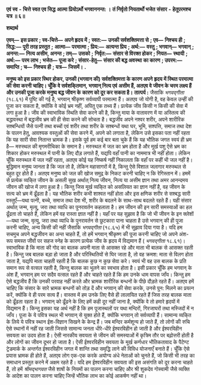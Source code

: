  **एवं स्व** **-** **चित्ते स्वत एव सिद्ध** **आत्मा प्रियोऽर्थो भगवाननन्त: ।** **तं निर्वृतो नियतार्थो भजेत** **संसार** **-** **हेतूपरमश्च यत्र ॥ ६॥** 

**शब्दार्थ** 

**एवम्—** **इस प्रकार** **; स्व-चित्ते—** **अपने हृदय में** **; स्वत:—** **उनकी सर्वशक्तिमत्ता से** **; एव—** **निश्चय ही** **; सिद्ध:—** **पूरी तरह प्रस्तुत** **;** **आत्मा—** **परमात्मा** **; प्रिय:—** **अत्यन्त प्रिय** **; अर्थ:—** **वस्तु** **; भगवान्—** **भगवान्** **; अनन्त:—** **नित्य असीम, अनन्त** **; तम्—** **उसको** **;** **निर्वृत:—** **संसार से विरक्त होकर** **; नियत—** **स्थायी** **; अर्थ:—** **परम लाभ** **; भजेत—** **पूजा करे** **; संसार-हेतु—** **संसार की बद्ध अवस्था** **का कारण** **; उपरम:—** **समाप्ति** **; च—** **निश्चय ही** **; यत्र—** **जिसमें।** **.** 

**मनुष्य को इस प्रकार स्थिर होकर, उनकी (भगवान की) सर्वशक्तिमत्ता के कारण अपने** **हृदय में स्थित परमात्मा की सेवा करनी चाहिए। चूँकि वे सर्वशकि्तमान, भगवान् नित्य एवं** **असीम हैं, अतएव वे जीवन के चरम लक्ष्य हैं और उनकी पूजा करके मनुष्य बद्ध जीवन के** **कारण को दूर कर सकता है।** **तात्पर्य :** जैसाकि *भगवद्गीता* (१८.६१) में पुष्टि की गई है, भगवान् श्रीकृष्ण सर्वव्यापी परमात्मा हैं। अतएव जो योगी है, वह केवल उन्हीं की पूजा कर सकता है, क्योंकि वे कोई भ्रम नहीं, अपितु एक तथ्य हैं। प्रत्येक जीव किसी न किसी की सेवा में लगा हुआ है। जीव की स्वाभाविक स्थिति सेवा करने की है, किन्तु माया के वातावरण में या अस्तित्व की बद्धावस्था में बद्धजीव भ्रम की ही सेवा करने की सोचता है। बद्धजीव अपने नश्वर शरीर, अपने शारीरिक सश्बन्धियों जैसे पत्नी तथा बच्चों एवं शरीर तथा शरीर के सश्बन्धों यथा घर, भूमि, सश्पत्ति, समाज तथा देश के पालन हेतु, आवश्यक वस्तुओं की सेवा करने में, अपने को लगाता है, लेकिन उसे इसका पता नहीं रहता कि यह सारी सेवा नितान्त भ्रामक है। इसके पूर्व हम कई बार बता चुके हैं कि यह भौतिक जगत स्वयं ही भ्रम है— मरुस्थल की मृगमरीचिका के समान है। मरुस्थल में जल का भ्रम होता है और मूर्ख पशु ऐसे भ्रम का शिकार होकर मरुस्थल में पानी के लिए दौड़ लगाते हैं, यद्यपि वहाँ पानी का नाममात्र भी नहीं होता। लेकिन चूँकि मरुस्थल में जल नहीं रहता, अतएव कोई यह निष्कर्ष नहीं निकालता कि वहाँ पर कहीं भी जल नहीं है। बुद्धिमान मनुष्य जानता है कि जल तो है, लेकिन महासागरों में है, किन्तु ऐसे विशाल जलागार मरुस्थल से बहुत दूर होते हैं। अतएव मनुष्य को जल की खोज समुद्र के निकट करनी चाहिए न कि रेगिस्तान में। हममें से प्रत्येक व्यकि्त जीवन के असली सुख अर्थात् नित्य जीवन, नित्य या असीम ज्ञान तथा अमर आनन्दमय जीवन की खोज में लगा हुआ है। किन्तु जिस मूर्ख व्यकि्त को असलियत का ज्ञान नहीं है, वह जीवन के सत्य को भ्रम में ढूँढता है। यह भौतिक शरीर कभी शाश्वत नहीं होता और इस क्षणिक शरीर से सश्बद्ध सारी वस्तुएँ—यथा पत्नी, बच्चे, समाज तथा देश भी, शरीर के बदलने के साथ-साथ बदलते रहते हैं। यही संसार अर्थात् जन्म, मृत्यु, जरा तथा व्याधि का पुनरावर्तन कहलाता है। हम जीवन की इन सारी समस्याओं का हल ढूँढऩा तो चाहते हैं, लेकिन हमें वह रास्ता ज्ञात नहीं है। यहाँ पर यह सुझाव है कि जो भी जीवन के इन क्लेशों—यथा जन्म, मृत्यु, जरा तथा व्याधि के पुनरावर्तन से छुटकारा पाना चाहता है उसे भगवान् की ही पूजा करनी चाहिए, अन्य किसी की नहीं जैसाकि *भगवद्गीता* (१८.६५) में भी सुझाव दिया गया है। यदि हम सचमुच अपने बद्धजीवन का अन्त चाहते हैं, तो हमें भगवान् श्रीकृष्ण की पूजा करनी चाहिए जो अपने अंश-रूप समस्त जीवों पर सहज स्नेह के कारण प्रत्येक जीव के हृदय में विद्यमान हैं ( *भगवद्गीता* १८.६१)। स्वाभाविक है कि माता की गोद का बालक अपनी माता से आसक्त रहे और माता भी बालक से आसक्त रहती है। किन्तु जब बालक बड़ा हो जाता है और परिस्थितियों से घिर जाता है, तो वह क्रमश: माता से विलग होता जाता है, यद्यपि माता चाहती रहती है कि बालक कुछ न कुछ सेवा करे। स्वयं भी वह उस बालक के प्रति समान रूप से वत्सल रहती है, किन्तु बालक का भूलने का स्वभाव होता है। इसी प्रकार चूँकि हम भगवान् के अंश हैं, भगवान् हम पर सदैव वत्सल रहते हैं और चाहते रहते हैं कि हम उनके धाम वापस जाँय। किन्तु हम ऐसे बद्धजीव हैं कि उनकी परवाह नहीं करते और भ्रामक शारीरिक बन्धनों के पीछे दौड़ते रहते हैं। अतएव हमें चाहिए कि संसार के सारे भ्रामक बन्धनों को तोड़ दें और भगवान् की सेवा करके, उनसे पुन: मिलने का प्रयत्न करें, क्योंकि वे ही परम सत्य हैं। वास्तव में हम उनके लिए वैसे ही लालायित रहते हैं जिस तरह बालक माता को ढूँढता रहता है। भगवान् को ढूँढने के लिए हमें कही दूर नहीं जाना है, क्योंकि वे तो हमारे हृदयों में विद्यमान हैं। किन्तु इसका यह अर्थ नहीं है कि हम पूजास्थलों पर यथा मन्दिरों, गिरजाघरों तथा मस्जिदों में न जाँय। पूजा के ये पवित्र स्थल भी भगवान् से युक्त होते हैं, क्योंकि भगवान् तो सर्वव्यापी हैं। सामान्य व्यकि्त के लिये ये पवित्र स्थान ईश-विज्ञान सिखने के केन्द्र हैं। जब मन्दिर कर्मशून्य हो जाते हैं, तो लोगों की रुचि ऐसे स्थानों में नहीं रह जाती जिससे सामान्य जनता धीरे-धीरे ईश्वरविहीन हो जाती है और ईश्वरविहीन सवयता का उदय होता है। ऐसी नारकीय सवयता से जीवन की समस्याओं में कृत्रिम तौर पर बढ़ोत्तरी होती है और लोगों का जीवन दूभर हो जाता है। ऐसी ईश्वरविहीन सवयता के मूर्ख कर्णधार भौतिकतावाद के पैटेण्ट ट्रेडमार्क के अन्तर्गत ईश्वरविहीन जगत में शान्ति तथा समृद्धि लाने की विविध योजनाएँ बनाते हैं। चूँकि ऐसे प्रयास भ्रामक ही होते हैं, अतएव लोग एक-एक करके अयोग्य अंधे नेताओं को चुनते हैं, जो किसी भी तरह का समाधान प्रस्तुत करने में अक्षम रहते हैं। यदि हम ईश्वरविहीन सवयता की इस असंगति को दूर करना चाहते हैं, तो हमें *श्रीमद्भागवत* जैसे शाषों के नियमों का पालन करना चाहिए और श्री शुकदेव गोस्वामी जैसे व्यक्ति के आदेश का पालन करना चाहिए जिन्हें भौतिक लाभ का कोई आकर्षण नहीं था। 